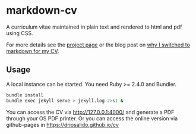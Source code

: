markdown-cv
===========

A curriculum vitae maintained in plain text and rendered to html and pdf using CSS.

For more details see the [project page](http://elipapa.github.io/markdown-cv) or the blog post on [why I switched to markdown for my CV](http://elipapa.github.io/blog/why-i-switched-to-markdown-for-my-cv.html).

## Usage

A local instance can be started. You need Ruby >= 2.4.0 and Bundler.

```bash
bundle install
bundle exec jekyll serve > jekyll.log 2>&1 &
```

You can access the CV via http://127.0.0.1:4000/ and generate a PDF through your OS PDF printer.
Or you can access the online version via github-pages in https://driosalido.github.io/cv